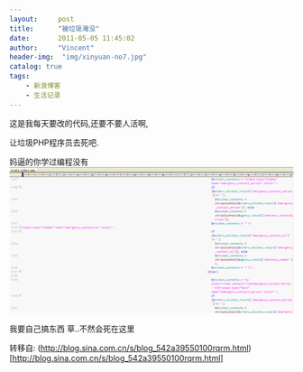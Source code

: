 ```yaml
---
layout:     post
title:      "被垃圾淹没"
date:       2011-05-05 11:45:02
author:     "Vincent"
header-img:  "img/xinyuan-no7.jpg"
catalog: true
tags:
    - 新浪博客
    - 生活记录
---
```


这是我每天要改的代码,还要不要人活啊,

让垃圾PHP程序员去死吧.

妈逼的你学过编程没有
<img>
![/img/sinablog/122a0e64e13ccdeb8c559aeac3d3e430.gif](/img/sinablog/122a0e64e13ccdeb8c559aeac3d3e430.gif)



我要自己搞东西 草..不然会死在这里






转移自: (http://blog.sina.com.cn/s/blog_542a39550100rqrm.html)[http://blog.sina.com.cn/s/blog_542a39550100rqrm.html]